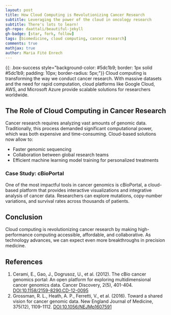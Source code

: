 ```yaml
---
layout: post
title: How Cloud Computing is Revolutionizing Cancer Research
subtitle: Leveraging the power of the cloud in oncology research
subtitle: There's lots to learn!
gh-repo: daattali/beautiful-jekyll
gh-badge: [star, fork, follow]
tags: [biomedicine, cloud computing, cancer research]
comments: true
mathjax: true
author: Maria Fité Enrech
---
```



{{: .box-success style="background-color: #5dc1b9; border: 1px solid #5dc1b9; padding: 10px; border-radius: 5px;"}}
Cloud computing is transforming the way we conduct cancer research. With massive datasets and the need for rapid computation, cloud platforms like Google Cloud, AWS, and Microsoft Azure provide scalable solutions for researchers worldwide.


## The Role of Cloud Computing in Cancer Research
Cancer research requires analyzing vast amounts of genomic data. Traditionally, this process demanded significant computational power, which was both expensive and time-consuming. Cloud-based solutions now allow to:
- Faster genomic sequencing
- Collaboration between global research teams
- Efficient machine learning model training for personalized treatments

### Case Study: cBioPortal
One of the most impactful tools in cancer genomics is cBioPortal, a cloud-based platform that provides interactive visualizations and integrative analysis of cancer data. Researchers can explore mutations, copy-number variations, and survival rates across thousands of patients.


## Conclusion
Cloud computing is revolutionizing cancer research by making high-performance computing accessible, affordable, and collaborative. As technology advances, we can expect even more breakthroughs in precision medicine.


## References
1. Cerami, E., Gao, J., Dogrusoz, U., et al. (2012). The cBio cancer genomics portal: An open platform for exploring multidimensional cancer genomics data. Cancer Discovery, 2(5), 401-404. [DOI:10.1158/2159-8290.CD-12-0095](https://pubmed.ncbi.nlm.nih.gov/22588877/)
2. Grossman, R. L., Heath, A. P., Ferretti, V., et al. (2016). Toward a shared vision for cancer genomic data. New England Journal of Medicine, 375(12), 1109-1112. [DOI:10.1056/NEJMp1607591](https://pubmed.ncbi.nlm.nih.gov/27653561/)
